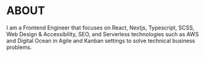 <!-- WRITE this about me info in markdown format - I build things for the web.
I am a Frontend Engineer that focuses on React, Nextjs, Typescript, Styled-components, Data Analysis, Web Design & Accessibility, SEO, and Serverless technologies such as AWS and Digital Ocean in Agile and Kanban settings to solve technical business problems. -->
# ABOUT

I am a Frontend Engineer that focuses on React, Nextjs, Typescript, SCSS, Web Design & Accessibility, SEO, and Serverless technologies such as AWS and Digital Ocean in Agile and Kanban settings to solve technical business problems.
